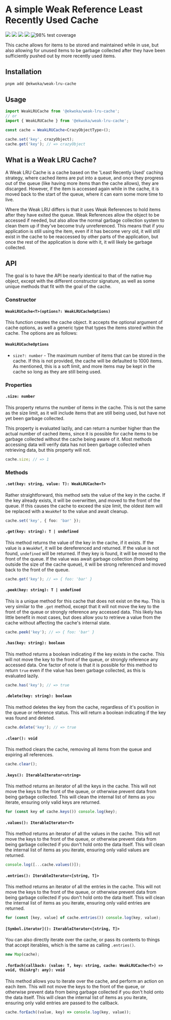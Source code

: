# A simple Weak Reference Least Recently Used Cache

[<img src="https://img.shields.io/npm/v/@ekwoka/weak-lru-cache?label=%20&style=for-the-badge&logo=pnpm&logoColor=white">](https://www.npmjs.com/package/@ekwoka/weak-lru-cache)
<img src="https://img.shields.io/npm/types/@ekwoka/weak-lru-cache?label=%20&logo=typescript&logoColor=white&style=for-the-badge">
<img src="https://img.shields.io/npm/dt/@ekwoka/weak-lru-cache?style=for-the-badge&logo=npm&logoColor=white" >
[<img src="https://img.shields.io/bundlephobia/minzip/@ekwoka/weak-lru-cache?style=for-the-badge&logo=esbuild&logoColor=white">](https://bundlephobia.com/package/@ekwoka/weak-lru-cache)
<img src="https://img.shields.io/badge/coverage-98%25-success?style=for-the-badge&logo=vitest&logoColor=white" alt="98% test coverage">

This cache allows for items to be stored and maintained while in use, but also allowing for unused items to be garbage collected after they have been sufficiently pushed out by more recently used items.

## Installation

```bash
pnpm add @ekwoka/weak-lru-cache
```

## Usage

```ts
import WeakLRUCache from '@ekwoka/weak-lru-cache';
// or
import { WeakLRUCache } from '@ekwoka/weak-lru-cache';

const cache = WeakLRUCache<CrazyObjectType>();

cache.set('key', crazyObject);
cache.get('key'); // => crazyObject
```

## What is a Weak LRU Cache?

A Weak LRU Cache is a cache based on the 'Least Recently Used' caching strategy, where cached items are put into a queue, and once they progress out of the queue (like having more items than the cache allows), they are discarged. However, if the item is accessed again while in the cache, it is moved back to the start of the queue, where it can earn some more time to live.

Where the Weak LRU differs is that it uses Weak References to hold items after they have exited the queue. Weak References allow the object to be accessed if needed, but also allow the normal garbage collection system to clean them up if they've become truly unreferenced. This means that if you application is still using the item, even if it has become very old, it will still exist in the cache to be reaccessed by other parts of the application, but once the rest of the application is done with it, it will likely be garbage collected.

## API

The goal is to have the API be nearly identical to that of the native `Map` object, except with the different constructor signature, as well as some unique methods that fit with the goal of the cache.

### Constructor

#### `WeakLRUCache<T>(options?: WeakLRUCacheOptions)`

This function creates the cache object. It accepts the optional argument of cache options, as well a generic type that types the items stored within the cache. The options are as follows:

#### `WeakLRUCacheOptions`

- `size?: number` - The maximum number of items that can be stored in the cache. If this is not provided, the cache will be defaulted to 1000 items. As mentioned, this is a soft limit, and more items may be kept in the cache so long as they are still being used.

### Properties

#### `.size: number`

This property returns the number of items in the cache. This is not the same as the size limit, as it will include items that are still being used, but have not yet been garbage collected.

This property is evaluated lazily, and can return a number higher than the actual number of cached items, since it is possible for cache items to be garbage collected without the cache being aware of it. Most methods accessing data will verify data has not been garbage collected when retrieving data, but this property will not.

```ts
cache.size; // => 1
```

### Methods

#### `.set(key: string, value: T): WeakLRUCache<T>`

Rather straightforward, this method sets the value of the key in the cache. If the key already exists, it will be overwritten, and moved to the front of the queue. If this causes the cache to exceed the size limit, the oldest item will be replaced with a `WeakRef` to the value and await cleanup.

```ts
cache.set('key', { foo: 'bar' });
```

#### `.get(key: string): T | undefined`

This method returns the value of the key in the cache, if it exists. If the value is a `WeakRef`, it will be dereferenced and returned. If the value is not found, `undefined` will be returned. If they key is found, it will be moved to the front of the queue. If the value was await garbage collection (from being outside the size of the cache queue), it will be strong referenced and moved back to the front of the queue.

```ts
cache.get('key'); // => { foo: 'bar' }
```

#### `.peek(key: string): T | undefined`

This is a unique method for this cache that does not exist on the `Map`. This is very similar to the `.get` method, except that it will not move the key to the front of the queue or strongly reference any accessed data. This likely has little benefit in most cases, but does allow you to retrieve a value from the cache without affecting the cache's internal state.

```ts
cache.peek('key'); // => { foo: 'bar' }
```

#### `.has(key: string): boolean`

This method returns a boolean indicating if the key exists in the cache. This will not move the key to the front of the queue, or strongly reference any accessed data. One factor of note is that it is possible for this method to return `true` even if the value has been garbage collected, as this is evaluated lazily.

```ts
cache.has('key'); // => true
```

#### `.delete(key: string): boolean`

This method deletes the key from the cache, regardless of it's position in the queue or reference status. This will return a boolean indicating if the key was found and deleted.

```ts
cache.delete('key'); // => true
```

#### `.clear(): void`

This method clears the cache, removing all items from the queue and expiring all references.

```ts
cache.clear();
```

#### `.keys(): IterableIterator<string>`

This method returns an iterator of all the keys in the cache. This will not move the keys to the front of the queue, or otherwise prevent data from being garbage collected. This will clean the internal list of items as you iterate, ensuring only valid keys are returned.

```ts
for (const key of cache.keys()) console.log(key);
```

#### `.values(): IterableIterator<T>`

This method returns an iterator of all the values in the cache. This will not move the keys to the front of the queue, or otherwise prevent data from being garbage collected if you don't hold onto the data itself. This will clean the internal list of items as you iterate, ensuring only valid values are returned.

```ts
console.log([...cache.values()]);
```

#### `.entries(): IterableIterator<[string, T]>`

This method returns an iterator of all the entries in the cache. This will not move the keys to the front of the queue, or otherwise prevent data from being garbage collected if you don't hold onto the data itself. This will clean the internal list of items as you iterate, ensuring only valid entries are returned.

```ts
for (const [key, value] of cache.entries()) console.log(key, value);
```

#### `[Symbol.iterator](): IterableIterator<[string, T]>`

You can also directly iterate over the cache, or pass its contents to things that accept iterables, which is the same as calling `.entries()`.

```ts
new Map(cache);
```

#### `.forEach(callback: (value: T, key: string, cache: WeakLRUCache<T>) => void, thisArg?: any): void`

This method allows you to iterate over the cache, and perform an action on each item. This will not move the keys to the front of the queue, or otherwise prevent data from being garbage collected if you don't hold onto the data itself. This will clean the internal list of items as you iterate, ensuring only valid entries are passed to the callback.

```ts
cache.forEach((value, key) => console.log(key, value));
```
